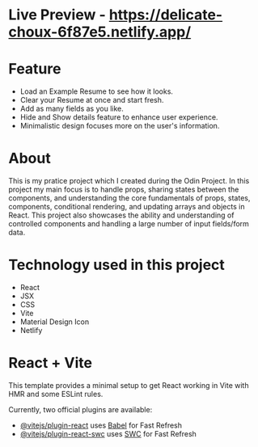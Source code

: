 # Live Preview - https://delicate-choux-6f87e5.netlify.app/

# Feature
- Load an Example Resume to see how it looks.
- Clear your Resume at once and start fresh.
- Add as many fields as you like.
- Hide and Show details feature to enhance user experience.
- Minimalistic design focuses more on the user's information. 

# About
This is my pratice project which I created during the Odin Project. In this project my main focus is to handle props, sharing states between the components, and understanding the core fundamentals of props, states, components, conditional rendering, and updating arrays and objects in React. This project also showcases the ability and understanding of controlled components and  handling a large number of input fields/form data.

# Technology used in this project
- React
- JSX
- CSS
- Vite
- Material Design Icon
- Netlify

# React + Vite

This template provides a minimal setup to get React working in Vite with HMR and some ESLint rules.

Currently, two official plugins are available:

- [@vitejs/plugin-react](https://github.com/vitejs/vite-plugin-react/blob/main/packages/plugin-react/README.md) uses [Babel](https://babeljs.io/) for Fast Refresh
- [@vitejs/plugin-react-swc](https://github.com/vitejs/vite-plugin-react-swc) uses [SWC](https://swc.rs/) for Fast Refresh
